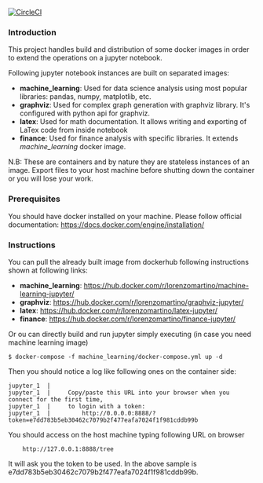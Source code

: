 [![CircleCI](https://circleci.com/gh/lorenzomartino86/machine-learning-container.svg?style=shield&circle-token=:circle-token)](https://circleci.com/gh/lorenzomartino86/machine-learning-container)

### Introduction
This project handles build and distribution of some docker images in order to extend the operations on a jupyter notebook.

Following jupyter notebook instances are built on separated images:
- **machine_learning**: Used for data science analysis using most popular libraries: pandas, numpy, matplotlib, etc.
- **graphviz**: Used for complex graph generation with graphviz library. It's configured with python api for graphviz.
- **latex**: Used for math documentation. It allows writing and exporting of LaTex code from inside notebook
- **finance**: Used for finance analysis with specific libraries. It extends *machine_learning* docker image.

N.B: These are containers and by nature they are stateless instances of an image. Export files to your host machine before shutting down the container or you will lose your work.

### Prerequisites
You should have docker installed on your machine. Please follow official documentation: https://docs.docker.com/engine/installation/

### Instructions
You can pull the already built image from dockerhub following instructions shown at following links:
- **machine_learning**: https://hub.docker.com/r/lorenzomartino/machine-learning-jupyter/
- **graphviz**: https://hub.docker.com/r/lorenzomartino/graphviz-jupyter/
- **latex**: https://hub.docker.com/r/lorenzomartino/latex-jupyter/
- **finance**: https://hub.docker.com/r/lorenzomartino/finance-jupyter/

Or ou can directly build and run jupyter simply executing (in case you need machine learning image)
```
$ docker-compose -f machine_learning/docker-compose.yml up -d 
```

Then you should notice a log like following ones on the container side:
```
jupyter_1  |     
jupyter_1  |     Copy/paste this URL into your browser when you connect for the first time,
jupyter_1  |     to login with a token:
jupyter_1  |         http://0.0.0.0:8888/?token=e7dd783b5eb30462c7079b2f477eafa7024f1f981cddb99b
```

You should access on the host machine typing following URL on browser
```
    http://127.0.0.1:8888/tree
```

It will ask you the token to be used. In the above sample is e7dd783b5eb30462c7079b2f477eafa7024f1f981cddb99b.

